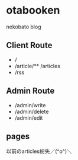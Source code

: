 otabooken
================

nekobato blog

## Client Route

* /
* /article/**
  /articles
* /rss


## Admin Route

* /admin/write
* /admin/delete
* /admin/edit

## pages

以前のarticles紛失／(^o^)＼
